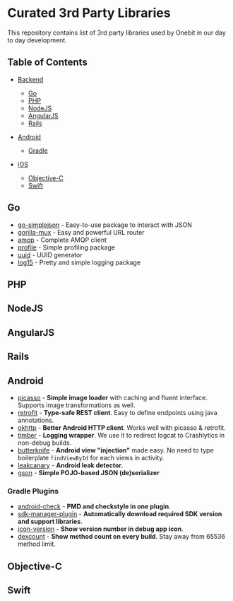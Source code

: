 # Curated 3rd Party Libraries

This repository contains list of 3rd party libraries used by Onebit in our day to day development.

## Table of Contents

- [Backend]()
	- [Go](#goto-go)
	- [PHP](#goto-php)
	- [NodeJS](#goto-nodejs)
	- [AngularJS](#goto-angularjs)
  - [Rails](#goto-rails)

- [Android](#goto-android)
	- [Gradle](#goto-gradle) 

- [iOS]()
	- [Objective-C](#goto-objc)
	- [Swift](#goto-swift)


## <a name="goto-go"></a>Go
* [go-simplejson](https://github.com/bitly/go-simplejson) - Easy-to-use package to interact with JSON
* [gorilla-mux](https://github.com/gorilla/mux) - Easy and powerful URL router 
* [amqp](https://github.com/streadway/amqp) - Complete AMQP client
* [profile](https://github.com/davecheney/profile) - Simple profiling package 
* [uuid](https://github.com/twinj/uuid) - UUID generator
* [log15](https://gopkg.in/inconshreveable/log15.v2) - Pretty and simple logging package

## <a name="goto-php"></a>PHP


## <a name="goto-nodejs"></a>NodeJS


## <a name="goto-angularjs"></a>AngularJS


## <a name="goto-rails"></a>Rails


## <a name="goto-android"></a>Android

* [picasso](http://square.github.io/picasso/) - **Simple image loader** with caching and fluent interface. Supports image transformations as well.
* [retrofit](http://square.github.io/retrofit/) - **Type-safe REST client**. Easy to define endpoints using java annotations.
* [okhttp](http://square.github.io/okhttp/) - **Better Android HTTP client**. Works well with picasso & retrofit.
* [timber](https://github.com/JakeWharton/timber) - **Logging wrapper**. We use it to redirect logcat to Crashlytics in non-debug builds.
* [butterknife](http://jakewharton.github.io/butterknife/) - **Android view "injection"** made easy. No need to type boilerplate `findViewById` for each views in activity.
* [leakcanary](https://github.com/square/leakcanary) - **Android leak detector**.
* [gson](https://github.com/google/gson) - **Simple POJO-based JSON (de)serializer**

### <a name="goto-gradle"></a>Gradle Plugins

* [android-check](https://github.com/noveogroup/android-check) - **PMD and checkstyle in one plugin**.
* [sdk-manager-plugin](https://github.com/JakeWharton/sdk-manager-plugin) - **Automatically download required SDK version and support libraries**.
* [icon-version](https://github.com/akonior/icon-version) - **Show version number in debug app icon**.
* [dexcount](https://github.com/KeepSafe/dexcount-gradle-plugin) - **Show method count on every build**. Stay away from 65536 method limit.

## <a name="goto-objc"></a>Objective-C


## <a name="goto-swift"></a>Swift


